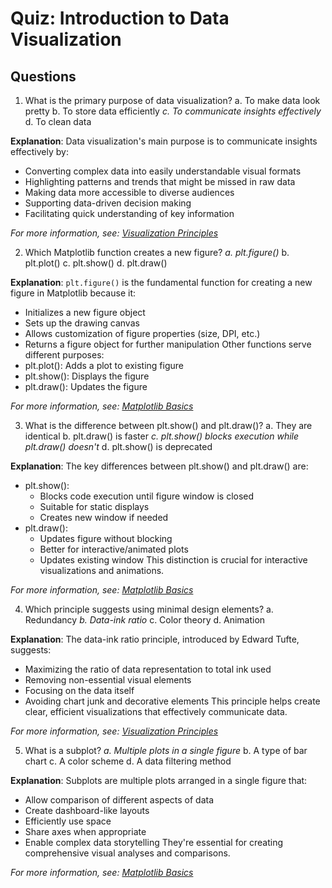 # Quiz: Introduction to Data Visualization

## Questions

1. What is the primary purpose of data visualization?
   a. To make data look pretty
   b. To store data efficiently
   _c. To communicate insights effectively_
   d. To clean data

**Explanation**: Data visualization's main purpose is to communicate insights effectively by:
- Converting complex data into easily understandable visual formats
- Highlighting patterns and trends that might be missed in raw data
- Making data more accessible to diverse audiences
- Supporting data-driven decision making
- Facilitating quick understanding of key information

*For more information, see: [Visualization Principles](../3.1-intro-data-viz/visualization-principles.md)*

2. Which Matplotlib function creates a new figure?
   _a. plt.figure()_
   b. plt.plot()
   c. plt.show()
   d. plt.draw()

**Explanation**: `plt.figure()` is the fundamental function for creating a new figure in Matplotlib because it:
- Initializes a new figure object
- Sets up the drawing canvas
- Allows customization of figure properties (size, DPI, etc.)
- Returns a figure object for further manipulation
Other functions serve different purposes:
- plt.plot(): Adds a plot to existing figure
- plt.show(): Displays the figure
- plt.draw(): Updates the figure

*For more information, see: [Matplotlib Basics](../3.1-intro-data-viz/matplotlib-basics.md)*

3. What is the difference between plt.show() and plt.draw()?
   a. They are identical
   b. plt.draw() is faster
   _c. plt.show() blocks execution while plt.draw() doesn't_
   d. plt.show() is deprecated

**Explanation**: The key differences between plt.show() and plt.draw() are:
- plt.show():
  * Blocks code execution until figure window is closed
  * Suitable for static displays
  * Creates new window if needed
- plt.draw():
  * Updates figure without blocking
  * Better for interactive/animated plots
  * Updates existing window
This distinction is crucial for interactive visualizations and animations.

*For more information, see: [Matplotlib Basics](../3.1-intro-data-viz/matplotlib-basics.md)*

4. Which principle suggests using minimal design elements?
   a. Redundancy
   _b. Data-ink ratio_
   c. Color theory
   d. Animation

**Explanation**: The data-ink ratio principle, introduced by Edward Tufte, suggests:
- Maximizing the ratio of data representation to total ink used
- Removing non-essential visual elements
- Focusing on the data itself
- Avoiding chart junk and decorative elements
This principle helps create clear, efficient visualizations that effectively communicate data.

*For more information, see: [Visualization Principles](../3.1-intro-data-viz/visualization-principles.md)*

5. What is a subplot?
   _a. Multiple plots in a single figure_
   b. A type of bar chart
   c. A color scheme
   d. A data filtering method

**Explanation**: Subplots are multiple plots arranged in a single figure that:
- Allow comparison of different aspects of data
- Create dashboard-like layouts
- Efficiently use space
- Share axes when appropriate
- Enable complex data storytelling
They're essential for creating comprehensive visual analyses and comparisons.

*For more information, see: [Matplotlib Basics](../3.1-intro-data-viz/matplotlib-basics.md)*
